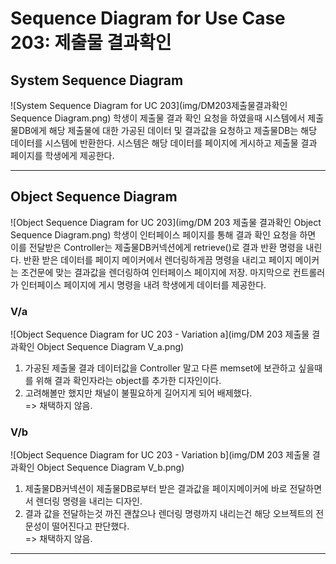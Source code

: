 # Sequence Diagram for Use Case 203: 제출물 결과확인

## System Sequence Diagram
![System Sequence Diagram for UC 203](img/DM203제출물결과확인 Sequence Diagram.png)
학생이 제출물 결과 확인 요청을 하였을때 시스템에서 제출물DB에게 해당 제출물에 대한 가공된 데이터 및 결과값을 요청하고 제출물DB는 해당 데이터를 시스템에 반환한다. 시스템은 해당 데이터를 페이지에 게시하고 제출물 결과 페이지를 학생에게 제공한다.

--------
## Object Sequence Diagram
![Object Sequence Diagram for UC 203](img/DM 203 제출물 결과확인 Object Sequence Diagram.png)
학생이 인터페이스 페이지를 통해 결과 확인 요청을 하면 이를 전달받은 Controller는 제출물DB커넥션에게 retrieve()로 결과 반환 명령을 내린다. 반환 받은 데이터를 페이지 메이커에서 렌더링하게끔 명령을 내리고 페이지 메이커는 조건문에 맞는 결과값을 렌더링하여 인터페이스 페이지에 저장. 마지막으로 컨트롤러가 인터페이스 페이지에 게시 명령을 내려 학생에게 데이터를 제공한다.


### V/a
![Object Sequence Diagram for UC 203 - Variation a](img/DM 203 제출물 결과확인 Object Sequence Diagram V_a.png)
1. 가공된 제출물 결과 데이터값을 Controller 말고 다른 memset에 보관하고 싶을때를 위해 결과 확인자라는 object를 추가한 디자인이다.
2. 고려해볼만 했지만 채널이 불필요하게 길어지게 되어 배제했다.
<br />=> 채택하지 않음.

### V/b
![Object Sequence Diagram for UC 203 - Variation b](img/DM 203 제출물 결과확인 Object Sequence Diagram V_b.png)
1. 제출물DB커넥션이 제출물DB로부터 받은 결과값을 페이지메이커에 바로 전달하면서 렌더링 명령을 내리는 디자인.
2. 결과 값을 전달하는것 까진 괜찮으나 렌더링 명령까지 내리는건 해당 오브젝트의 전문성이 떨어진다고 판단했다.
<br />=> 채택하지 않음.


--------
